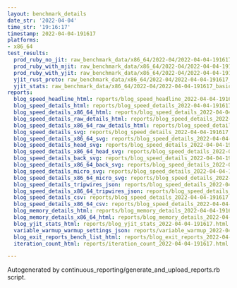 ```yaml
---
layout: benchmark_details
date_str: '2022-04-04'
time_str: '19:16:17'
timestamp: 2022-04-04-191617
platforms:
- x86_64
test_results:
  prod_ruby_no_jit: raw_benchmark_data/x86_64/2022-04/2022-04-04-191617_basic_benchmark_prod_ruby_no_jit.json
  prod_ruby_with_mjit: raw_benchmark_data/x86_64/2022-04/2022-04-04-191617_basic_benchmark_prod_ruby_with_mjit.json
  prod_ruby_with_yjit: raw_benchmark_data/x86_64/2022-04/2022-04-04-191617_basic_benchmark_prod_ruby_with_yjit.json
  yjit_rust_proto: raw_benchmark_data/x86_64/2022-04/2022-04-04-191617_basic_benchmark_yjit_rust_proto.json
  yjit_stats: raw_benchmark_data/x86_64/2022-04/2022-04-04-191617_basic_benchmark_yjit_stats.json
reports:
  blog_speed_headline_html: reports/blog_speed_headline_2022-04-04-191617.html
  blog_speed_details_html: reports/blog_speed_details_2022-04-04-191617.html
  blog_speed_details_x86_64_html: reports/blog_speed_details_2022-04-04-191617.x86_64.html
  blog_speed_details_raw_details_html: reports/blog_speed_details_2022-04-04-191617.raw_details.html
  blog_speed_details_x86_64_raw_details_html: reports/blog_speed_details_2022-04-04-191617.x86_64.raw_details.html
  blog_speed_details_svg: reports/blog_speed_details_2022-04-04-191617.svg
  blog_speed_details_x86_64_svg: reports/blog_speed_details_2022-04-04-191617.x86_64.svg
  blog_speed_details_head_svg: reports/blog_speed_details_2022-04-04-191617.head.svg
  blog_speed_details_x86_64_head_svg: reports/blog_speed_details_2022-04-04-191617.x86_64.head.svg
  blog_speed_details_back_svg: reports/blog_speed_details_2022-04-04-191617.back.svg
  blog_speed_details_x86_64_back_svg: reports/blog_speed_details_2022-04-04-191617.x86_64.back.svg
  blog_speed_details_micro_svg: reports/blog_speed_details_2022-04-04-191617.micro.svg
  blog_speed_details_x86_64_micro_svg: reports/blog_speed_details_2022-04-04-191617.x86_64.micro.svg
  blog_speed_details_tripwires_json: reports/blog_speed_details_2022-04-04-191617.tripwires.json
  blog_speed_details_x86_64_tripwires_json: reports/blog_speed_details_2022-04-04-191617.x86_64.tripwires.json
  blog_speed_details_csv: reports/blog_speed_details_2022-04-04-191617.csv
  blog_speed_details_x86_64_csv: reports/blog_speed_details_2022-04-04-191617.x86_64.csv
  blog_memory_details_html: reports/blog_memory_details_2022-04-04-191617.html
  blog_memory_details_x86_64_html: reports/blog_memory_details_2022-04-04-191617.x86_64.html
  blog_yjit_stats_html: reports/blog_yjit_stats_2022-04-04-191617.html
  variable_warmup_warmup_settings_json: reports/variable_warmup_2022-04-04-191617.warmup_settings.json
  blog_exit_reports_bench_list_html: reports/blog_exit_reports_2022-04-04-191617.bench_list.html
  iteration_count_html: reports/iteration_count_2022-04-04-191617.html

---
```

Autogenerated by continuous_reporting/generate_and_upload_reports.rb script.
